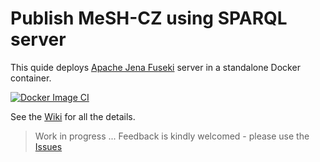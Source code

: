 # Publish MeSH-CZ using SPARQL server

This quide deploys [Apache Jena Fuseki](https://jena.apache.org/documentation/fuseki2/index.html) server in a standalone Docker container.

[![Docker Image CI](https://github.com/NLK-NML/MeSH-CZ-RDF-Docker/actions/workflows/docker-image.yml/badge.svg)](https://github.com/NLK-NML/MeSH-CZ-RDF-Docker/actions/workflows/docker-image.yml)

See the [Wiki](https://github.com/NLK-NML/MeSH-CZ-RDF-Docker/wiki) for all the details.

> Work in progress ... Feedback is kindly welcomed - please use the [Issues](https://github.com/NLK-NML/MeSH-CZ-RDF-Docker/issues)
